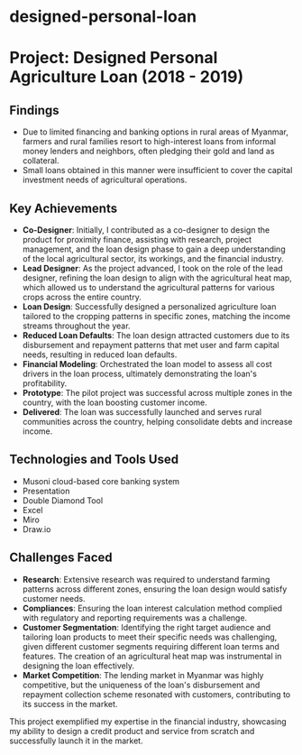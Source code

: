 # designed-personal-loan

# Project: Designed Personal Agriculture Loan (2018 - 2019)

## Findings
- Due to limited financing and banking options in rural areas of Myanmar, farmers and rural families resort to high-interest loans from informal money lenders and neighbors, often pledging their gold and land as collateral.
- Small loans obtained in this manner were insufficient to cover the capital investment needs of agricultural operations.

## Key Achievements
- **Co-Designer**: Initially, I contributed as a co-designer to design the product for proximity finance, assisting with research, project management, and the loan design phase to gain a deep understanding of the local agricultural sector, its workings, and the financial industry.
- **Lead Designer**: As the project advanced, I took on the role of the lead designer, refining the loan design to align with the agricultural heat map, which allowed us to understand the agricultural patterns for various crops across the entire country.
- **Loan Design**: Successfully designed a personalized agriculture loan tailored to the cropping patterns in specific zones, matching the income streams throughout the year.
- **Reduced Loan Defaults**: The loan design attracted customers due to its disbursement and repayment patterns that met user and farm capital needs, resulting in reduced loan defaults.
- **Financial Modeling**: Orchestrated the loan model to assess all cost drivers in the loan process, ultimately demonstrating the loan's profitability.
- **Prototype**: The pilot project was successful across multiple zones in the country, with the loan boosting customer income.
- **Delivered**: The loan was successfully launched and serves rural communities across the country, helping consolidate debts and increase income.

## Technologies and Tools Used
- Musoni cloud-based core banking system
- Presentation
- Double Diamond Tool
- Excel
- Miro
- Draw.io

## Challenges Faced
- **Research**: Extensive research was required to understand farming patterns across different zones, ensuring the loan design would satisfy customer needs.
- **Compliances**: Ensuring the loan interest calculation method complied with regulatory and reporting requirements was a challenge.
- **Customer Segmentation**: Identifying the right target audience and tailoring loan products to meet their specific needs was challenging, given different customer segments requiring different loan terms and features. The creation of an agricultural heat map was instrumental in designing the loan effectively.
- **Market Competition**: The lending market in Myanmar was highly competitive, but the uniqueness of the loan's disbursement and repayment collection scheme resonated with customers, contributing to its success in the market.

This project exemplified my expertise in the financial industry, showcasing my ability to design a credit product and service from scratch and successfully launch it in the market.

